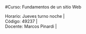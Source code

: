 #Curso: Fundamentos de un sitio Web

Horario: Jueves turno noche |      
Código: 49237 |   
Docente: Marcos Pinardi |    


